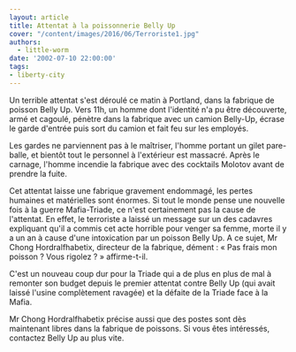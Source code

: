 ```yaml
---
layout: article
title: Attentat à la poissonnerie Belly Up
cover: "/content/images/2016/06/Terroriste1.jpg"
authors:
  - little-worm
date: '2002-07-10 22:00:00'
tags:
- liberty-city
---
```


Un terrible attentat s'est déroulé ce matin à Portland, dans la fabrique de poisson Belly Up. Vers 11h, un homme dont l'identité n'a pu être découverte, armé et cagoulé, pénètre dans la fabrique avec un camion Belly-Up, écrase le garde d'entrée puis sort du camion et fait feu sur les employés.

Les gardes ne parviennent pas à le maîtriser, l'homme portant un gilet pare-balle, et bientôt tout le personnel à l'extérieur est massacré. Après le carnage, l'homme incendie la fabrique avec des cocktails Molotov avant de prendre la fuite.

Cet attentat laisse une fabrique gravement endommagé, les pertes humaines et matérielles sont énormes. Si tout le monde pense une nouvelle fois à la guerre Mafia-Triade, ce n'est certainement pas la cause de l'attentat. En effet, le terroriste a laissé un message sur un des cadavres expliquant qu'il a commis cet acte horrible pour venger sa femme, morte il y a un an à cause d'une intoxication par un poisson Belly Up. A ce sujet, Mr Chong Hordralfhabetix, directeur de la fabrique, dément : « Pas frais mon poisson ? Vous rigolez ? » affirme-t-il.

C'est un nouveau coup dur pour la Triade qui a de plus en plus de mal à remonter son budget depuis le premier attentat contre Belly Up (qui avait laissé l'usine complètement ravagée) et la défaite de la Triade face à la Mafia.

Mr Chong Hordralfhabetix précise aussi que des postes sont dès maintenant libres dans la fabrique de poissons. Si vous êtes intéressés, contactez Belly Up au plus vite.